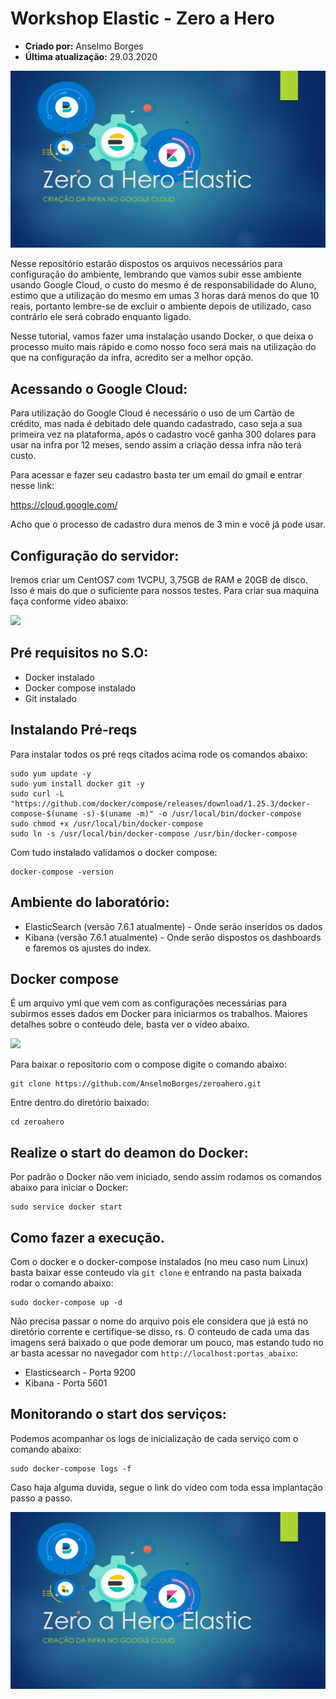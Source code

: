# Workshop Elastic - Zero a Hero
* **Criado por:** Anselmo Borges<br>
* **Última atualização:** 29.03.2020

[![](https://github.com/AnselmoBorges/zeroahero/blob/master/Slide1.jpg)](https://youtu.be/3PldhJq3ANc "Criação da infra no Google Cloud")

Nesse repositório estarão dispostos os arquivos necessários para configuração do ambiente, lembrando que vamos subir esse ambiente usando Google Cloud, o custo do mesmo é de responsabilidade do Aluno, estimo que a utilização do mesmo em umas 3 horas dará menos do que 10 reais, portanto lembre-se de excluir o ambiente depois de utilizado, caso contrário ele será cobrado enquanto ligado.

Nesse tutorial, vamos fazer uma instalação usando Docker, o que deixa o processo muito mais rápido e como nosso foco será mais na utilização do que na configuração da infra, acredito ser a melhor opção.

## Acessando o Google Cloud:
Para utilização do Google Cloud é necessário o uso de um Cartão de crédito, mas nada é debitado dele quando cadastrado, caso seja a sua primeira vez na plataforma, após o cadastro você ganha 300 dolares para usar na infra por 12 meses, sendo assim a criação dessa infra não terá custo.

Para acessar e fazer seu cadastro basta ter um email do gmail e entrar nesse link: 

https://cloud.google.com/

Acho que o processo de cadastro dura menos de 3 min e você já pode usar.

## Configuração do servidor:
Iremos criar um CentOS7 com 1VCPU, 3,75GB de RAM e 20GB de disco. Isso é mais do que o suficiente para nossos testes. Para criar sua maquina faça conforme vídeo abaixo:

[![](https://i9.ytimg.com/vi/3PldhJq3ANc/mqdefault.jpg?time=1585525451897&sqp=CNDjhPQF&rs=AOn4CLDq_TrcgkqGVXNtbXDF8BjRmyXQpQ)](https://youtu.be/3PldhJq3ANc "Criação da infra no Google Cloud")

## Pré requisitos no S.O:
* Docker instalado
* Docker compose instalado
* Git instalado

## Instalando Pré-reqs
Para instalar todos os pré reqs citados acima rode os comandos abaixo:

```
sudo yum update -y
sudo yum install docker git -y
sudo curl -L "https://github.com/docker/compose/releases/download/1.25.3/docker-compose-$(uname -s)-$(uname -m)" -o /usr/local/bin/docker-compose
sudo chmod +x /usr/local/bin/docker-compose
sudo ln -s /usr/local/bin/docker-compose /usr/bin/docker-compose
```

Com tudo instalado validamos o docker compose:

```
docker-compose -version
```

## Ambiente do laboratório:
* ElasticSearch (versão 7.6.1 atualmente) - Onde serão inseridos os dados
* Kibana (versão 7.6.1 atualmente) - Onde serão dispostos os dashboards e faremos os ajustes do index.

## Docker compose
É um arquivo yml que vem com as configurações necessárias para subirmos esses dados em Docker para iniciarmos os trabalhos. Maiores detalhes sobre o conteudo dele, basta ver o vídeo abaixo.

[![](http://img.youtube.com/vi/sKnrKFVlDQQ/0.jpg)](http://www.youtube.com/watch?v=sKnrKFVlDQQ "Criação de ambiente do LAB")

Para baixar o repositorio com o compose digite o comando abaixo:
```
git clone https://github.com/AnselmoBorges/zeroahero.git
```
Entre dentro do diretório baixado:
```
cd zeroahero
```

## Realize o start do deamon do Docker:
Por padrão o Docker não vem iniciado, sendo assim rodamos os comandos abaixo para iniciar o Docker:
```
sudo service docker start
```

## Como fazer a execução.
Com o docker e o docker-compose instalados (no meu caso num Linux) basta baixar esse conteudo via ```git clone``` e entrando na pasta baixada rodar o comando abaixo:

```
sudo docker-compose up -d
```

Não precisa passar o nome do arquivo pois ele considera que já está no diretório corrente e certifique-se disso, rs. O conteudo de cada uma das imagens será baixado o que pode demorar um pouco, mas estando tudo no ar basta acessar no navegador com ```http://localhost:portas_abaixo```:
* Elasticsearch - Porta 9200
* Kibana - Porta 5601
  
## Monitorando o start dos serviços:
Podemos acompanhar os logs de inicialização de cada serviço com o comando abaixo:
```
sudo docker-compose logs -f
```

Caso haja alguma duvida, segue o link do vídeo com toda essa implantação passo a passo.


[![](https://github.com/AnselmoBorges/zeroahero/blob/master/Slide1.jpg)](https://youtu.be/aV1euh4B4XE "Instalação do Elasticsearch e Kibana via Docker")
